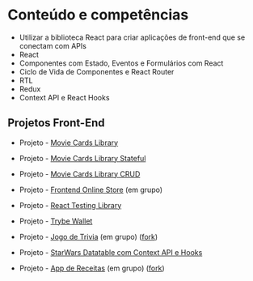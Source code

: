 # Conteúdo e competências

- Utilizar a biblioteca React para criar aplicações de front-end que se conectam com APIs
- React
- Componentes com Estado, Eventos e Formulários com React
- Ciclo de Vida de Componentes e React Router
- RTL
- Redux
- Context API e React Hooks 

## Projetos Front-End

- Projeto - [Movie Cards Library](https://github.com/tryber/sd-09-project-movie-cards-library/tree/palenske-movie-cards-library)

- Projeto - [Movie Cards Library Stateful](https://github.com/tryber/sd-09-project-movie-cards-library-stateful/tree/palenske-movie-cards-library-stateful)

- Projeto - [Movie Cards Library CRUD](https://github.com/tryber/sd-09-project-movie-card-library-crud/tree/palenske-movie-card-library-crud)

- Projeto - [Frontend Online Store](https://github.com/tryber/sd-09-project-frontend-online-store/tree/main-group-32) (em grupo)

- Projeto - [React Testing Library](https://github.com/tryber/sd-010-b-project-react-testing-library/tree/palenske-react-testing-library)

- Projeto - [Trybe Wallet](https://github.com/tryber/sd-010-b-project-trybewallet/tree/palenske-trybewallet)

- Projeto - [Jogo de Trivia](https://github.com/tryber/sd-010-b-project-trivia-react-redux/tree/main-group-14) (em grupo) ([fork](https://github.com/palenske/frontend-project_trivia-react-redux))

- Projeto - [StarWars Datatable com Context API e Hooks](https://github.com/tryber/sd-010-b-project-starwars-planets-search/tree/palenske-starwars-planets-search)

- Projeto - [App de Receitas](https://github.com/tryber/sd-010-b-project-recipes-app/tree/main-group-17) (em grupo) ([fork](https://github.com/palenske/frontend-final-project-recipes-app))


